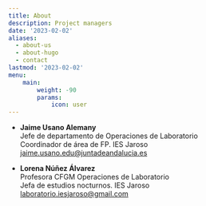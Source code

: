 ```yaml
---
title: About
description: Project managers
date: '2023-02-02'
aliases:
  - about-us
  - about-hugo
  - contact
lastmod: '2023-02-02'
menu:
    main: 
        weight: -90
        params:
            icon: user
---
```


- **Jaime Usano Alemany**   
Jefe de departamento de Operaciones de Laboratorio  
Coordinador de área de FP. IES Jaroso  
<jaime.usano.edu@juntadeandalucia.es>    

- **Lorena Núñez Álvarez**  
Profesora CFGM Operaciones de Laboratorio   
Jefa de estudios nocturnos. IES Jaroso   
<laboratorio.iesjaroso@gmail.com>  
